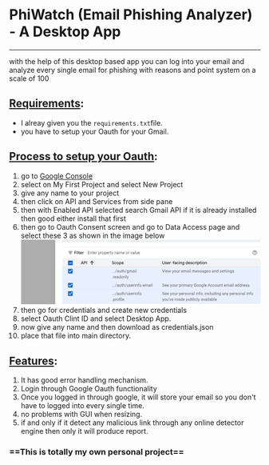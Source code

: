 # PhiWatch (Email Phishing Analyzer) - A Desktop App
---
with the help of this desktop based app you can log into your email and analyze every single email for phishing with reasons and point system on a scale of 100

## <u>Requirements</u>:
- I alreay given you the `requirements.txt`file.
- you have to setup your Oauth for your Gmail.
## <u>Process to setup your Oauth</u>:
1. go to [Google Console](https://console.cloud.google.com/)
2. select on My First Project and select New Project
3. give any name to your project
4. then click on API and Services from side pane
5. then with Enabled API selected search Gmail API if it is already installed then good either install that first
6. then go to Oauth Consent screen and go to Data Access page and select these 3 as shown in the image below
![alt text](1.png)
7. then go for credentials and create new credentials
8. select Oauth Clint ID and select Desktop App.
9. now give any name and then download as credentials.json
10. place that file into main directory.

## <u>Features</u>:
1. It has good error handling mechanism.
2. Login through Google Oauth functionality
3. Once you logged in through google, it will store your email so you don't have to logged into every single time.
4. no problems with GUI when resizing.
5. if and only if it detect any malicious link through any online detector engine then only it will produce report. 


### ==This is totally my own personal project==